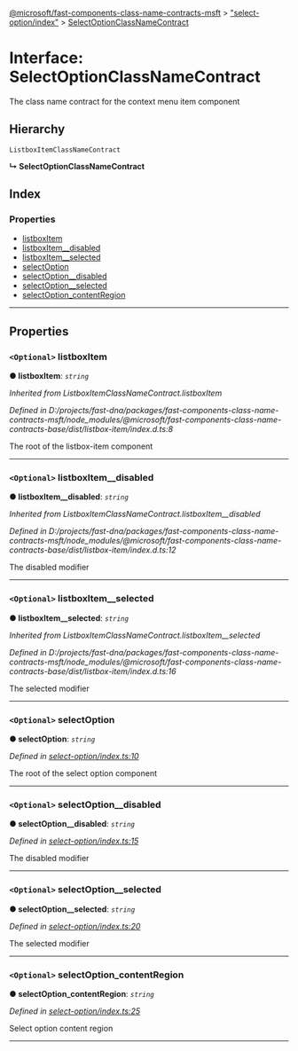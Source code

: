 [@microsoft/fast-components-class-name-contracts-msft](../README.md) > ["select-option/index"](../modules/_select_option_index_.md) > [SelectOptionClassNameContract](../interfaces/_select_option_index_.selectoptionclassnamecontract.md)

# Interface: SelectOptionClassNameContract

The class name contract for the context menu item component

## Hierarchy

 `ListboxItemClassNameContract`

**↳ SelectOptionClassNameContract**

## Index

### Properties

* [listboxItem](_select_option_index_.selectoptionclassnamecontract.md#listboxitem)
* [listboxItem__disabled](_select_option_index_.selectoptionclassnamecontract.md#listboxitem__disabled)
* [listboxItem__selected](_select_option_index_.selectoptionclassnamecontract.md#listboxitem__selected)
* [selectOption](_select_option_index_.selectoptionclassnamecontract.md#selectoption)
* [selectOption__disabled](_select_option_index_.selectoptionclassnamecontract.md#selectoption__disabled)
* [selectOption__selected](_select_option_index_.selectoptionclassnamecontract.md#selectoption__selected)
* [selectOption_contentRegion](_select_option_index_.selectoptionclassnamecontract.md#selectoption_contentregion)

---

## Properties

<a id="listboxitem"></a>

### `<Optional>` listboxItem

**● listboxItem**: *`string`*

*Inherited from ListboxItemClassNameContract.listboxItem*

*Defined in D:/projects/fast-dna/packages/fast-components-class-name-contracts-msft/node_modules/@microsoft/fast-components-class-name-contracts-base/dist/listbox-item/index.d.ts:8*

The root of the listbox-item component

___
<a id="listboxitem__disabled"></a>

### `<Optional>` listboxItem__disabled

**● listboxItem__disabled**: *`string`*

*Inherited from ListboxItemClassNameContract.listboxItem__disabled*

*Defined in D:/projects/fast-dna/packages/fast-components-class-name-contracts-msft/node_modules/@microsoft/fast-components-class-name-contracts-base/dist/listbox-item/index.d.ts:12*

The disabled modifier

___
<a id="listboxitem__selected"></a>

### `<Optional>` listboxItem__selected

**● listboxItem__selected**: *`string`*

*Inherited from ListboxItemClassNameContract.listboxItem__selected*

*Defined in D:/projects/fast-dna/packages/fast-components-class-name-contracts-msft/node_modules/@microsoft/fast-components-class-name-contracts-base/dist/listbox-item/index.d.ts:16*

The selected modifier

___
<a id="selectoption"></a>

### `<Optional>` selectOption

**● selectOption**: *`string`*

*Defined in [select-option/index.ts:10](https://github.com/Microsoft/fast-dna/blob/164dd3ca/packages/fast-components-class-name-contracts-msft/src/select-option/index.ts#L10)*

The root of the select option component

___
<a id="selectoption__disabled"></a>

### `<Optional>` selectOption__disabled

**● selectOption__disabled**: *`string`*

*Defined in [select-option/index.ts:15](https://github.com/Microsoft/fast-dna/blob/164dd3ca/packages/fast-components-class-name-contracts-msft/src/select-option/index.ts#L15)*

The disabled modifier

___
<a id="selectoption__selected"></a>

### `<Optional>` selectOption__selected

**● selectOption__selected**: *`string`*

*Defined in [select-option/index.ts:20](https://github.com/Microsoft/fast-dna/blob/164dd3ca/packages/fast-components-class-name-contracts-msft/src/select-option/index.ts#L20)*

The selected modifier

___
<a id="selectoption_contentregion"></a>

### `<Optional>` selectOption_contentRegion

**● selectOption_contentRegion**: *`string`*

*Defined in [select-option/index.ts:25](https://github.com/Microsoft/fast-dna/blob/164dd3ca/packages/fast-components-class-name-contracts-msft/src/select-option/index.ts#L25)*

Select option content region

___

